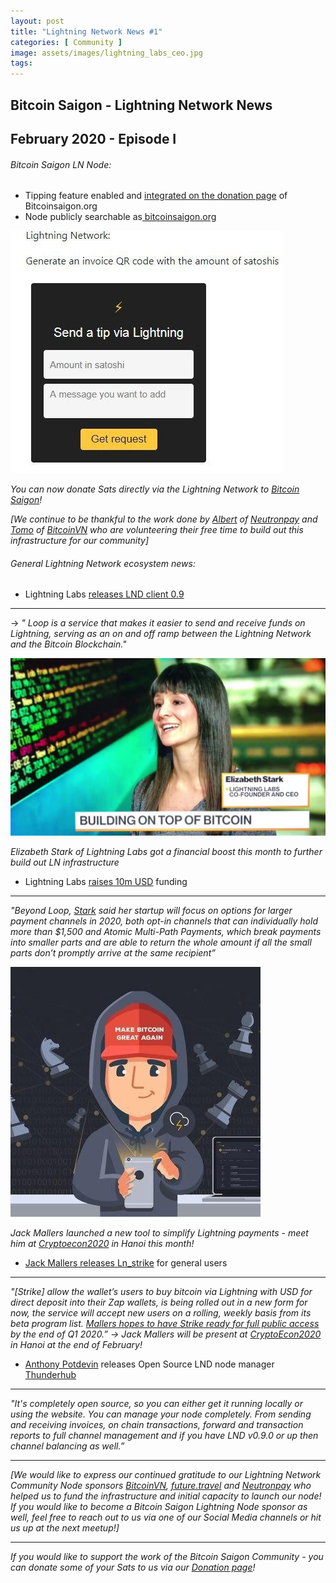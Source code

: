 ```yaml
---
layout: post
title: "Lightning Network News #1"
categories: [ Community ]
image: assets/images/lightning_labs_ceo.jpg
tags: 
---
```

## Bitcoin Saigon - Lightning Network News
## February 2020 - Episode I


###### Bitcoin Saigon LN Node:

- Tipping feature enabled and [integrated on the donation page](https://bitcoinsaigon.org/donate-satoshis "integrated on the donation page") of Bitcoinsaigon.org
- Node publicly searchable as[ bitcoinsaigon.org](https://1ml.com/node/023e4a4c0e0e114d88ab50ec14582fefd60ad8baae63eb0934db146d995c5567d7 " bitcoinsaigon.org")

![Lightning Tips](../assets/images/lightning_tip.jpg) 

*You can now donate Sats directly via the Lightning Network to [Bitcoin Saigon](https://bitcoinsaigon.org/donate-satoshis)!*

*[We continue to be thankful to the work done by [Albert](http://www.twitter.com/subnetmask "Albert") of [Neutronpay](http://www.neutronpay.com "Neutronpay") and [Tomo](http://www.twitter.com/tomoxtechno "Tomo") of [BitcoinVN](http://www.bitcoinvn.io "BitcoinVN") who are volunteering their free time to build out this infrastructure for our community]*

###### General Lightning Network ecosystem news:

- Lightning Labs [releases LND client 0.9](https://blog.lightning.engineering/announcement/2020/02/05/loop-beta.html "releases LND client 0.9")

------------
→ *" Loop is a service that makes it easier to send and receive funds on Lightning, 
serving as an on and off ramp between the Lightning Network and the Bitcoin 
Blockchain."*

![Lightning Labs CEO](../assets/images/lightning_labs_ceo.jpg)

*Elizabeth Stark of Lightning Labs got a financial boost this month to further build out LN infrastructure*

- Lightning Labs [raises 10m USD](https://www.coindesk.com/lightning-labs-raises-10m-series-a-to-be-the-visa-of-bitcoin "raises 10m USD") funding

------------
*"Beyond Loop, [Stark](http://www.twitter.com/starkness "Stark") said her startup will focus on options for larger payment channels in 2020, both opt-in channels that can individually hold more than $1,500 and Atomic Multi-Path Payments, which break payments into smaller parts and are able to return the whole amount if all the small parts don’t promptly arrive at the same recipient”*

![](../assets/images/makebitcoin.jpg)

*Jack Mallers launched a new tool to simplify Lightning payments - meet him at [Cryptoecon2020](http://www.cryptoecon.org/) in Hanoi this month!*

- [Jack Mallers releases Ln_strike](https://bitcoinmagazine.com/articles/with-strike-zap-rethinks-its-olympus-fiat-to-bitcoin-feature "Jack Mallers releases Ln_strike") for general users

------------
*"[Strike] allow the wallet’s users to buy bitcoin via Lightning with USD for direct deposit into their Zap wallets, is being rolled out in a new form for now, the service will accept new users on a rolling, weekly basis from its beta program list. [Mallers hopes to have Strike ready for full public access](https://zap.jackmallers.com/ "Mallers hopes to have Strike ready for full public access") by the end of Q1 2020.”
→ Jack Mallers will be present at [CryptoEcon2020](https://bitcoinsaigon.org/cryptoecon-2020-hanoi/ "CryptoEcon2020") in Hanoi at the end of February!*

- [Anthony Potdevin](https://github.com/apotdevin "Anthony Potdevin") releases Open Source LND node manager [Thunderhub](https://thunderhub.io/ "Thunderhub")

------------

*"It's completely open source, so you can either get it running locally or using the website. You can manage your node completely. From sending and receiving invoices, on chain transactions, forward and transaction reports to full channel management and if you have LND v0.9.0 or up then channel balancing as well.”*

------------

*[We would like to express our continued gratitude to our Lightning Network Community Node sponsors [BitcoinVN](http://www.bitcoinvn.io "BitcoinVN"), [future.travel](http://www.future.travel "future.travel ") and [Neutronpay](http://www.neutronpay.com "Neutronpay") who helped us to fund the infrastructure and initial capacity to launch our node! If you would like to become a Bitcoin Saigon Lightning Node sponsor as well, feel free to reach out to us via one of our Social Media channels or hit us up at the next meetup!]*

---
*If you would like to support the work of the Bitcoin Saigon Community - you can donate some of your Sats to us via our [Donation page](http://bitcoinsaigon.org/donate-satoshis "Donation page")!*

